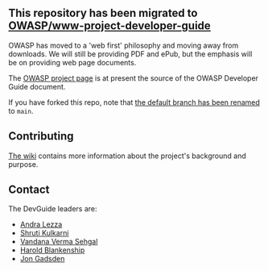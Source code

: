 ## This repository has been migrated to [OWASP/www-project-developer-guide][owaspdevguide]

OWASP has moved to a 'web first' philosophy and moving away from downloads.
We will still be providing PDF and ePub, but the emphasis will be on providing web page documents.

The [OWASP project page][owaspdevguide] is at present the source of the OWASP Developer Guide document.

If you have forked this repo, note that [the default branch has been renamed][FAQ1] to `main`.

## Contributing

[The wiki][wiki] contains more information about the project's background and purpose.

## Contact

The DevGuide leaders are:

* [Andra Lezza](mailto:andra.lezza@owasp.org)
* [Shruti Kulkarni](mailto:shruti.kulkarni@owasp.org)
* [Vandana Verma Sehgal](mailto:vandana.verma@owasp.org)
* [Harold Blankenship](mailto:harold.blankenship@owasp.org)
* [Jon Gadsden](mailto:jon.gadsden@owasp.org)

[FAQ1]: https://github.com/OWASP/DevGuide/wiki/FAQs#the-default-branch-has-been-renamed
[owaspdevguide]: https://owasp.org/www-project-developer-guide/
[wiki]: https://github.com/OWASP/DevGuide/wiki
